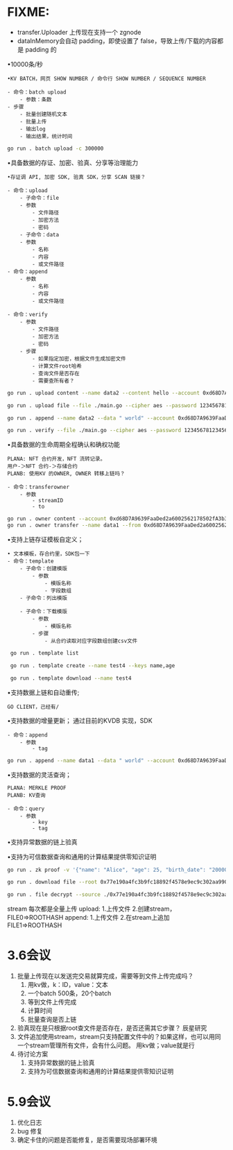 # FIXME:
- transfer.Uploader 上传现在支持一个 zgnode
- dataInMemory会自动 padding，即使设置了 false，导致上传/下载的内容都是 padding 的

•10000条/秒

	•KV BATCH，网页 SHOW NUMBER / 命令行 SHOW NUMBER / SEQUENCE NUMBER
	
	- 命令：batch upload
		- 参数：条数
	- 步骤
		- 批量创建随机文本
		- 批量上传
		- 输出log
		- 输出结果，统计时间

```sh
go run . batch upload -c 300000
```


•具备数据的存证、加密、验真、分享等治理能力

	•存证调 API, 加密 SDK, 验真 SDK，分享 SCAN 链接？
	
	- 命令：upload 
      	- 子命令：file
		- 参数
			- 文件路径
			- 加密方法
			- 密码
    	- 子命令：data
    	- 参数
    		- 名称
    		- 内容
			- 或文件路径
	- 命令：append
    	- 参数
        	- 名称
        	- 内容
			- 或文件路径
			
	- 命令：verify
		- 参数
			- 文件路径
			- 加密方法
			- 密码
    	- 步骤
        	- 如果指定加密，根据文件生成加密文件
        	- 计算文件root哈希
        	- 查询文件是否存在
        	- 需要查所有者？

```sh
go run . upload content --name data2 --content hello --account 0xd68D7A9639FaaDed2a6002562178502fA3b3Af9b

go run . upload file --file ./main.go --cipher aes --password 1234567812345678

go run . append --name data2 --data " world" --account 0xd68D7A9639FaaDed2a6002562178502fA3b3Af9b

go run . verify --file ./main.go --cipher aes --password 1234567812345678
```

•具备数据的生命周期全程确认和确权功能

	PLANA: NFT 合约开发，NFT 流转记录。
	用户-＞NFT 合约-＞存储合约
	PLANB: 使用KV 的OWNER, OWNER 转移上链吗？

	- 命令：transferowner
		- 参数 
			- streamID
			- to

```sh
go run . owner content --account 0xd68D7A9639FaaDed2a6002562178502fA3b3Af9b --name data2 
go run . owner transfer --name data1 --from 0xd68D7A9639FaaDed2a6002562178502fA3b3Af9b --to 0xe61646FD48adF644404f373D984B14C877957F7c 
```

•支持上链存证模板自定义；

	• 文本模板，存合约里，SDK包一下
	- 命令：template
		- 子命令：创建模版
			- 参数
    			- 模版名称
				- 字段数组
		- 子命令：列出模版

		- 子命令：下载模版
			- 参数
				- 模版名称
			- 步骤
				- 从合约读取对应字段数组创建csv文件

```sh
 go run . template list  

 go run . template create --name test4 --keys name,age    

 go run . template download --name test4
```

•支持数据上链和自动重传;

	GO CLIENT，己经有/

•支持数据的增量更新；
	通过目前的KVDB 实现，SDK

	- 命令：append
		- 参数
			- tag

```sh
go run . append --name data1 --data " world" --account 0xd68D7A9639FaaDed2a6002562178502fA3b3Af9b
```


•支持数据的灵活查询；

	PLANA: MERKLE PROOF
	PLANB: KV查询

	- 命令：query
		- 参数
			- key
			- tag

•支持异常数据的链上验真

•支持为可信数据查询和通用的计算结果提供零知识证明
```sh
go run . zk proof -v '{"name": "Alice", "age": 25, "birth_date": "20000101", "edu_level": 4, "serial_no": "1234567890"}' -t 20240101

go run . download file --root 0x77e190a4fc3b9fc18892f4578e9ec9c302aa9901bf8e8572804bc8cdd1acfb97 

go run . file decrypt --source ./0x77e190a4fc3b9fc18892f4578e9ec9c302aa9901bf8e8572804bc8cdd1acfb97.zg --cipher aes --password 1234567812345678
```



stream 每次都是全量上传
upload: 1.上传文件 2.创建stream，FILE0=>ROOTHASH
append: 1.上传文件 2.在stream上追加 FILE1=>ROOTHASH


# 3.6会议
1. 批量上传现在以发送完交易就算完成，需要等到文件上传完成吗？
   1. 用kv做，k：ID，value：文本
   2. 一个batch 500条，20个batch
   3. 等到文件上传完成
   4. 计算时间
   5. 批量查询是否上链
2. 验真现在是只根据root查文件是否存在，是否还需其它步骤？ 辰星研究
3. 文件追加使用stream，stream只支持配置文件中的？如果这样，也可以用同一个stream管理所有文件，会有什么问题。 用kv做；value就是行
4. 待讨论方案
   1. 支持异常数据的链上验真
   2. 支持为可信数据查询和通用的计算结果提供零知识证明

# 5.9会议

1. 优化日志
2. bug 修复
3. 确定卡住的问题是否能修复，是否需要现场部署环境